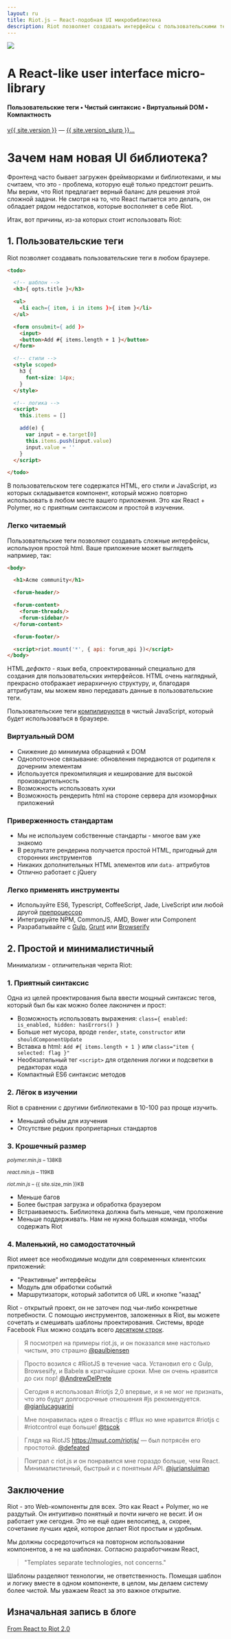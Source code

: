 ```yaml
---
layout: ru
title: Riot.js — React-подобная UI микробиблиотека
description: Riot позволяет создавать интерфейсы с пользовательскими тегами, используя простой и приятный синтаксис. Он так же, как и React использует виртуальный DOM, но быстрее. Riot соответствует современным стандартам. Мы считаем, что Riot прекрасно заполняет свою нишу.
---
```


<div id="hero">
  <img src="/img/logo/riot240x.png">
  <h1>A React-like user interface micro-library</h1>
  <h4>Пользовательские теги • Чистый синтаксис • Виртуальный DOM • Компактность</h4>

  <div id="version-slurp">
    <a href="/ru/download/" class="tag blue">v{{ site.version }}</a> &mdash;
    <a href="/ru/release-notes/">{{ site.version_slurp }}&hellip;</a>
  </div>

</div>


# Зачем нам новая UI библиотека?

Фронтенд часто бывает загружен фреймворками и библиотеками, и мы считаем, что это - проблема, которую ещё только предстоит решить. Мы верим, что Riot предлагает верный баланс для решения этой сложной задачи. Не смотря на то, что React пытается это делать, он обладает рядом недостатков, которые восполняет в себе Riot.


Итак, вот причины, из-за которых стоит использовать Riot:


## 1. Пользовательские теги

Riot позволяет создавать пользовательские теги в любом браузере.

``` html
<todo>

  <!-- шаблон -->
  <h3>{ opts.title }</h3>

  <ul>
    <li each={ item, i in items }>{ item }</li>
  </ul>

  <form onsubmit={ add }>
    <input>
    <button>Add #{ items.length + 1 }</button>
  </form>

  <!-- стили -->
  <style scoped>
    h3 {
      font-size: 14px;
    }
  </style>

  <!-- логика -->
  <script>
    this.items = []

    add(e) {
      var input = e.target[0]
      this.items.push(input.value)
      input.value = ''
    }
  </script>

</todo>
```

В пользовательском теге содержатся HTML, его стили и JavaScript, из которых складывается компонент, который можно повторно использовать в любом месте вашего приложения. Это как React + Polymer, но с приятным синтаксисом и простой в изучении.


### Легко читаемый

Пользовательские теги позволяют создавать сложные интерфейсы, используюя простой html. Ваше приложение может выглядеть напрмиер, так:

``` html
<body>

  <h1>Acme community</h1>

  <forum-header/>

  <forum-content>
    <forum-threads/>
    <forum-sidebar/>
  </forum-content>

  <forum-footer/>

  <script>riot.mount('*', { api: forum_api })</script>
</body>
```

HTML *дефакто* - язык веба, спроектированный специально для создания для пользовательских интерфейсов. HTML очень наглядный, прекрасно отображает иерархичную структуру, и, благодаря аттрибутам, мы можем явно передавать данные в пользовательские теги.

Пользовательские теги [компилируются](/ru/guide/compiler/) в чистый JavaScript, который будет использоваться в браузере.

### Виртуальный DOM
- Снижение до минимума обращений к DOM
- Однопоточное связывание: обновления передаются от родителя к дочерним элементам
- Используется прекомпиляция и кеширование для высокой производительность
- Возможность использовать хуки
- Возможность рендерить html на стороне сервера для изоморфных приложений


### Приверженность стандартам
- Мы не используем собственные стандарты - многое вам уже знакомо
- В результате рендерина получается простой HTML, пригодный для сторонних инструментов
- Никаких дополнительных HTML элементов или `data-` аттрибутов
- Отлично работает с jQuery


### Легко применять инструменты
- Используйте ES6, Typescript, CoffeeScript, Jade, LiveScript или любой другой [препроцессор](/ru/guide/compiler/#pre-processors)
- Интегрируйте NPM, CommonJS, AMD, Bower или Component
- Разрабатывайте с [Gulp](https://github.com/e-jigsaw/gulp-riot), [Grunt](https://github.com/ariesjia/grunt-riot) или [Browserify](https://github.com/jhthorsen/riotify)



## 2. Простой и минималистичный

Минимализм - отличительная чернта Riot:


### 1. Приятный синтаксис

Одна из целей проектирования была ввести мощный синтаксис тегов, который был бы как можно более лаконичен и прост:

- Возможность использовать выражения: `class={ enabled: is_enabled, hidden: hasErrors() }`
- Больше нет мусора, вроде `render`, `state`, `constructor` или `shouldComponentUpdate`
- Вставка в html: `Add #{ items.length + 1 }` или `class="item { selected: flag }"`
- Необязательный тег `<script>` для отделения логики и подсветки в редакторах кода
- Компактный ES6 синтаксис методов


### 2. Лёгок в изучении

Riot в сравнении с другими библиотеками в 10-100 раз проще изучить.

- Меньший объём для изучения
- Отсутствие редких проприетарных стандартов


### 3. Крошечный размер

<small><em>polymer.min.js</em> – 138KB</small>
<span class="bar red"></span>

<small><em>react.min.js</em> – 119KB</small>
<span class="bar red" style="width: {{ 138 / 119 * 100 }}"></span>

<small><em>riot.min.js</em> – {{ site.size_min }}KB</small>
<span class="bar blue" style="width: {{ site.size_min / 121 * 100 }}%"></span>

- Меньше багов
- Более быстрая загрузка и обработка браузером
- Встраиваемость. Библиотека должна быть меньше, чем проложение
- Меньше поддерживать. Нам не нужна большая команда, чтобы содержать Riot



### 4. Маленький, но самодостаточный

Riot имеет все необходимые модули для современных клиентских приложений:

- "Реактивные" интерфейсы
- Модуль для обработки событий
- Маршрутизаторк, который заботится об URL и кнопке "назад"

Riot - открытый проект, он не заточен под чьи-либо конкретные потребности. С помощью инструментов, заложенных в Riot, вы можете сочетать и смешивать шаблоны проектирования. Системы, вроде Facebook Flux можно создать всего [десятком строк](https://github.com/jimsparkman/RiotControl).

> Я посмотрел на примеры riot.js, и он показался мне настолько чистым, это страшно [@paulbjensen](https://twitter.com/paulbjensen/status/558378720403419137)

> Просто возился с #RiotJS в течение часа. Установил его с Gulp, Browsesify, и Babelв в кратчайшие сроки. Мне он очень нравится до сих пор! [@AndrewDelPrete](https://twitter.com/AndrewDelPrete/status/630976295011127296)

> Сегодня я использовал #riotjs 2,0 впервые, и я не мог не признать, что это будут долгосрочные отношения #js рекомендуется. [@gianlucaguarini](https://twitter.com/gianlucaguarini/status/559756081862574080)

> Мне понравилась идея о #reactjs с #flux но мне нравится #riotjs с #riotcontrol еще больше! [@tscok](https://twitter.com/tscok/status/580509124598829056)

> Глядя на RiotJS https://muut.com/riotjs/ — был потрясён его простотой. [@defeated](https://twitter.com/defeated/status/559215403541757952)

> Поиграл с riot.js и он понравился мне гораздо больше, чем React. Минималистичный, быстрый и с понятным API. [@juriansluiman](https://twitter.com/juriansluiman/status/560399379035865088)


## Заключение

Riot - это Web-компоненты для всех. Это как React + Polymer, но не раздутый. Он интуитивно понятный и почти ничего не весит. И он работает уже сегодня. Это не ещё один велосипед, а, скорее, сочетание лучших идей, которое делает Riot простым и удобным.

Мы должны сосредоточиться на повторном использовании компонентов, а не на шаблонах. Согласно разработчикам React,

> "Templates separate technologies, not concerns."

Шаблоны разделяют технологии, не ответственность.
Помещая шаблон и логику вместе в одном компоненте, в целом, мы делаем систему более чистой. Мы уважаем React за это важное открытие.

## Изначальная запись в блоге

[From React to Riot 2.0](https://muut.com/blog/technology/riot-2.0/)


